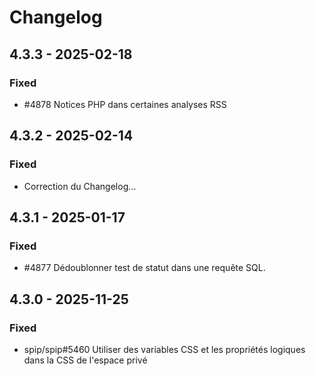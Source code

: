 # Changelog

## 4.3.3 - 2025-02-18

### Fixed

- #4878 Notices PHP dans certaines analyses RSS

## 4.3.2 - 2025-02-14

### Fixed

- Correction du Changelog… 

## 4.3.1 - 2025-01-17

### Fixed

- #4877 Dédoublonner test de statut dans une requête SQL.

## 4.3.0 - 2025-11-25

### Fixed

- spip/spip#5460 Utiliser des variables CSS et les propriétés logiques dans la CSS de l'espace privé
